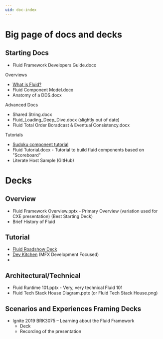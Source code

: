 ```yaml
---
uid: doc-index
---
```


# Big page of docs and decks

## Starting Docs

- Fluid Framework Developers Guide.docx

Overviews

- [What is Fluid?](../what-is-fluid.md)
- Fluid Component Model.docx
- Anatomy of a DDS.docx

Advanced Docs

- Shared String.docx
- Fluid_Loading_Deep_Dive.docx (slightly out of date)
- Fluid Total Order Boradcast & Eventual Consistency.docx

Tutorials

- [Sudoku component tutorial](../examples/sudoku.md)
- Fluid Tutorial.docx - Tutorial to build fluid components based on "Scoreboard"
- Literate Host Sample (GitHub)

# Decks

## Overview

- Fluid Framework Overview.pptx - Primary Overview (variation used for CXE presentation) (Best Starting Deck)
- Brief History of Fluid

## Tutorial

- [Fluid Roadshow Deck]()
- [Dev
  Kitchen](https://microsoft.sharepoint-df.com/:p:/t/MFxComponentFrameworkVTeam/EVd3JUck6aZEjgvJmQ4F9RYBlf3cH2DGimF6Rl9lpf4RCA?e=z4NLRC) (MFX Development Focused)
-

## Architectural/Technical

- Fluid Runtime 101.pptx - Very, very technical Fluid 101
- Fluid Tech Stack House Diagram.pptx (or Fluid Tech Stack House.png)

## Scenarios and Experiences Framing Decks

- Ignite 2019 BRK3075 – Learning about the Fluid Framework
  - Deck
  - Recording of the presentation
